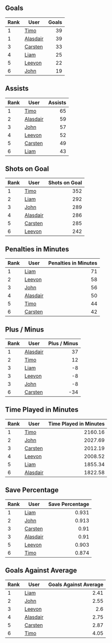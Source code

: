 ## Goals
| Rank | User | Goals |
| :--- | ---- | ---------: |
| 1 | [Timo](https://github.com/llevasseur/world-juniors-2022/blob/master/ROSTERS.md#Timo) |  39 |
| 1 | [Alasdair](https://github.com/llevasseur/world-juniors-2022/blob/master/ROSTERS.md#Alasdair) |  39 |
| 3 | [Carsten](https://github.com/llevasseur/world-juniors-2022/blob/master/ROSTERS.md#Carsten) |  33 |
| 4 | [Liam](https://github.com/llevasseur/world-juniors-2022/blob/master/ROSTERS.md#Liam) |  25 |
| 5 | [Leevon](https://github.com/llevasseur/world-juniors-2022/blob/master/ROSTERS.md#Leevon) |  22 |
| 6 | [John](https://github.com/llevasseur/world-juniors-2022/blob/master/ROSTERS.md#John) |  19 |
## Assists
| Rank | User | Assists |
| :--- | ---- | ---------: |
| 1 | [Timo](https://github.com/llevasseur/world-juniors-2022/blob/master/ROSTERS.md#Timo) |  65 |
| 2 | [Alasdair](https://github.com/llevasseur/world-juniors-2022/blob/master/ROSTERS.md#Alasdair) |  59 |
| 3 | [John](https://github.com/llevasseur/world-juniors-2022/blob/master/ROSTERS.md#John) |  57 |
| 4 | [Leevon](https://github.com/llevasseur/world-juniors-2022/blob/master/ROSTERS.md#Leevon) |  52 |
| 5 | [Carsten](https://github.com/llevasseur/world-juniors-2022/blob/master/ROSTERS.md#Carsten) |  49 |
| 6 | [Liam](https://github.com/llevasseur/world-juniors-2022/blob/master/ROSTERS.md#Liam) |  43 |
## Shots on Goal
| Rank | User | Shots on Goal |
| :--- | ---- | ---------: |
| 1 | [Timo](https://github.com/llevasseur/world-juniors-2022/blob/master/ROSTERS.md#Timo) |  352 |
| 2 | [Liam](https://github.com/llevasseur/world-juniors-2022/blob/master/ROSTERS.md#Liam) |  292 |
| 3 | [John](https://github.com/llevasseur/world-juniors-2022/blob/master/ROSTERS.md#John) |  289 |
| 4 | [Alasdair](https://github.com/llevasseur/world-juniors-2022/blob/master/ROSTERS.md#Alasdair) |  286 |
| 5 | [Carsten](https://github.com/llevasseur/world-juniors-2022/blob/master/ROSTERS.md#Carsten) |  285 |
| 6 | [Leevon](https://github.com/llevasseur/world-juniors-2022/blob/master/ROSTERS.md#Leevon) |  242 |
## Penalties in Minutes
| Rank | User | Penalties in Minutes |
| :--- | ---- | ---------: |
| 1 | [Liam](https://github.com/llevasseur/world-juniors-2022/blob/master/ROSTERS.md#Liam) |  71 |
| 2 | [Leevon](https://github.com/llevasseur/world-juniors-2022/blob/master/ROSTERS.md#Leevon) |  58 |
| 3 | [John](https://github.com/llevasseur/world-juniors-2022/blob/master/ROSTERS.md#John) |  56 |
| 4 | [Alasdair](https://github.com/llevasseur/world-juniors-2022/blob/master/ROSTERS.md#Alasdair) |  50 |
| 5 | [Timo](https://github.com/llevasseur/world-juniors-2022/blob/master/ROSTERS.md#Timo) |  44 |
| 6 | [Carsten](https://github.com/llevasseur/world-juniors-2022/blob/master/ROSTERS.md#Carsten) |  42 |
## Plus / Minus
| Rank | User | Plus / Minus |
| :--- | ---- | ---------: |
| 1 | [Alasdair](https://github.com/llevasseur/world-juniors-2022/blob/master/ROSTERS.md#Alasdair) |  37 |
| 2 | [Timo](https://github.com/llevasseur/world-juniors-2022/blob/master/ROSTERS.md#Timo) |  12 |
| 3 | [Liam](https://github.com/llevasseur/world-juniors-2022/blob/master/ROSTERS.md#Liam) |  -8 |
| 3 | [Leevon](https://github.com/llevasseur/world-juniors-2022/blob/master/ROSTERS.md#Leevon) |  -8 |
| 3 | [John](https://github.com/llevasseur/world-juniors-2022/blob/master/ROSTERS.md#John) |  -8 |
| 6 | [Carsten](https://github.com/llevasseur/world-juniors-2022/blob/master/ROSTERS.md#Carsten) |  -34 |
## Time Played in Minutes
| Rank | User | Time Played in Minutes |
| :--- | ---- | ---------: |
| 1 | [Timo](https://github.com/llevasseur/world-juniors-2022/blob/master/ROSTERS.md#Timo) |  2160.16 |
| 2 | [John](https://github.com/llevasseur/world-juniors-2022/blob/master/ROSTERS.md#John) |  2027.69 |
| 3 | [Carsten](https://github.com/llevasseur/world-juniors-2022/blob/master/ROSTERS.md#Carsten) |  2012.19 |
| 4 | [Leevon](https://github.com/llevasseur/world-juniors-2022/blob/master/ROSTERS.md#Leevon) |  2008.52 |
| 5 | [Liam](https://github.com/llevasseur/world-juniors-2022/blob/master/ROSTERS.md#Liam) |  1855.34 |
| 6 | [Alasdair](https://github.com/llevasseur/world-juniors-2022/blob/master/ROSTERS.md#Alasdair) |  1822.58 |
## Save Percentage
| Rank | User | Save Percentage |
| :--- | ---- | ---------: |
| 1 | [Liam](https://github.com/llevasseur/world-juniors-2022/blob/master/ROSTERS.md#Liam) |  0.931 |
| 2 | [John](https://github.com/llevasseur/world-juniors-2022/blob/master/ROSTERS.md#John) |  0.913 |
| 3 | [Carsten](https://github.com/llevasseur/world-juniors-2022/blob/master/ROSTERS.md#Carsten) |  0.91 |
| 3 | [Alasdair](https://github.com/llevasseur/world-juniors-2022/blob/master/ROSTERS.md#Alasdair) |  0.91 |
| 5 | [Leevon](https://github.com/llevasseur/world-juniors-2022/blob/master/ROSTERS.md#Leevon) |  0.903 |
| 6 | [Timo](https://github.com/llevasseur/world-juniors-2022/blob/master/ROSTERS.md#Timo) |  0.874 |
## Goals Against Average
| Rank | User | Goals Against Average |
| :--- | ---- | ---------: |
| 1 | [Liam](https://github.com/llevasseur/world-juniors-2022/blob/master/ROSTERS.md#Liam) |  2.41 |
| 2 | [John](https://github.com/llevasseur/world-juniors-2022/blob/master/ROSTERS.md#John) |  2.55 |
| 3 | [Leevon](https://github.com/llevasseur/world-juniors-2022/blob/master/ROSTERS.md#Leevon) |  2.6 |
| 4 | [Alasdair](https://github.com/llevasseur/world-juniors-2022/blob/master/ROSTERS.md#Alasdair) |  2.75 |
| 5 | [Carsten](https://github.com/llevasseur/world-juniors-2022/blob/master/ROSTERS.md#Carsten) |  2.87 |
| 6 | [Timo](https://github.com/llevasseur/world-juniors-2022/blob/master/ROSTERS.md#Timo) |  4.05 |
